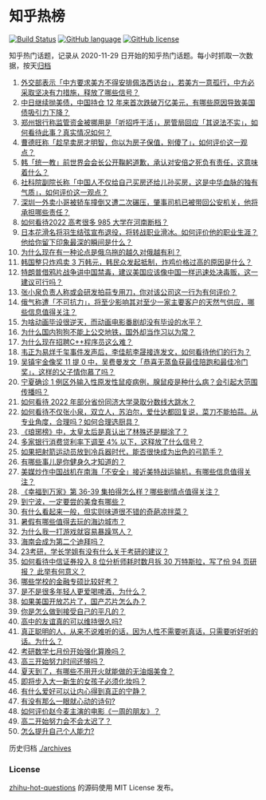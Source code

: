# 知乎热榜
[![Build Status](https://github.com/ToWeLong/zhihu-hot-questions/workflows/CI/badge.svg)](https://github.com/ToWeLong/zhihu-hot-questions/actions)
[![GitHub language](https://img.shields.io/badge/language-golang-orange.svg)](https://golang.org/)
[![GitHub license](https://img.shields.io/github/license/ToWeLong/zhihu-hot-questions)](https://github.com/ToWeLong/zhihu-hot-questions/blob/main/LICENSE)

知乎热门话题，记录从 2020-11-29 日开始的知乎热门话题。每小时抓取一次数据，按天[归档](./archives)

<!-- BEGIN -->

1. [外交部表示「中方要求美方不得安排佩洛西访台」，若美方一意孤行，中方必采取坚决有力措施，释放了哪些信号？](https://www.zhihu.com/question/544162751)
1. [中日继续抛美债，中国持仓 12 年来首次跌破万亿美元，有哪些原因导致美国债吸引力下降？](https://www.zhihu.com/question/544109218)
1. [郑州银行称监管资金被挪用是「听招呼干活」，房管局回应「其说法不实」，如何看待此事？真实情况如何？](https://www.zhihu.com/question/544117425)
1. [曹德旺称「趁早卖房才明智，你以为房子保值，别傻了」，如何评价这一观点？](https://www.zhihu.com/question/544159808)
1. [韩「统一教」前世界会会长公开鞠躬道歉，承认对安倍之死负有责任，这意味着什么？](https://www.zhihu.com/question/544133389)
1. [社科院副院长称「中国人不仅给自己买房还给儿孙买房，这是中华血脉的独有气质」，如何评价这一观点？](https://www.zhihu.com/question/544071024)
1. [深圳一外卖小哥被轿车撞倒又遭二次碾压，肇事司机已被带回公安机关，他将承担哪些责任？](https://www.zhihu.com/question/544191754)
1. [如何看待2022 高考很多 985 大学在河南断档？](https://www.zhihu.com/question/543938535)
1. [日本花滑名将羽生结弦宣布退役，将转战职业滑冰。如何评价他的职业生涯？他给你留下印象最深的瞬间是什么？](https://www.zhihu.com/question/544116190)
1. [为什么现在有一种论点是俄乌拖的越久对俄越有利？](https://www.zhihu.com/question/540324127)
1. [韩国整只炸鸡卖 3 万韩元，韩民众发起抵制，炸鸡价格过高的原因是什么？](https://www.zhihu.com/question/544086743)
1. [特朗普借鸦片战争讲中国禁毒，建议美国应该像中国一样迅速处决毒贩，这一建议可行吗？](https://www.zhihu.com/question/543989294)
1. [张小泉负责人称或会研发拍蒜专用刀，你对该公司这一行为有何评价？](https://www.zhihu.com/question/543964258)
1. [俄气称遭「不可抗力」，将至少影响其对至少一家主要客户的天然气供应，哪些信息值得关注？](https://www.zhihu.com/question/544092786)
1. [为啥动画毕设很逆天，而动画电影番剧却没有毕设的水平？](https://www.zhihu.com/question/542276747)
1. [为什么国内狗狗不能上公交地铁，国外却当作习以为常？](https://www.zhihu.com/question/324423917)
1. [为什么现在招聘C++程序员这么难？](https://www.zhihu.com/question/491876804)
1. [韦正为易烊千玺事件发声后，李佳航李晟接连发文，如何看待他们的行为？](https://www.zhihu.com/question/543922558)
1. [吴镇宇金像奖 11 提 0 中，吴费曼发文「恭喜无蒸鱼获最佳陪跑和最佳冷门奖」，这样的父子情你慕了吗？](https://www.zhihu.com/question/543912173)
1. [宁夏确诊 1 例区外输入性原发性鼠疫病例，腺鼠疫是种什么病？会引起大范围传播吗？](https://www.zhihu.com/question/544219656)
1. [如何看待 2022 年部分省份同济大学录取分数线大跳水？](https://www.zhihu.com/question/543998940)
1. [如何看待不仅张小泉，双立人，苏泊尔，爱仕达都回复说，菜刀不能拍蒜。从专业角度，合理吗？如何合理选厨具？](https://www.zhihu.com/question/543611062)
1. [《琅琊榜》中，太皇太后是真认出了林殊还是糊涂了？](https://www.zhihu.com/question/385972375)
1. [多家银行消费贷利率下调至 4% 以下，这释放了什么信号？](https://www.zhihu.com/question/543885256)
1. [如果把射箭运动员放到冷兵器时代，能否很快成为出色的弓箭手？](https://www.zhihu.com/question/387177204)
1. [有哪些事儿是你健身久才知道的？](https://www.zhihu.com/question/542735046)
1. [美媒炒作中国战机在南海「不安全」接近美特战运输机，有哪些信息值得关注？](https://www.zhihu.com/question/543793769)
1. [《幸福到万家》第 36-39 集拍得怎么样？哪些剧情点值得关注？](https://www.zhihu.com/question/543992379)
1. [到宁波，一定要尝的美食有哪些？](https://www.zhihu.com/question/54174390)
1. [有什么看起来一般，但实则味道很不错的奇葩凉拌菜？](https://www.zhihu.com/question/540526077)
1. [暑假有哪些值得去玩的海边城市？](https://www.zhihu.com/question/540214666)
1. [为什么我一打游戏就容易暴躁骂人？](https://www.zhihu.com/question/544029627)
1. [海南会成为第二个迪拜吗？](https://www.zhihu.com/question/510119476)
1. [23考研，学长学姐有没有什么关于考研的建议？](https://www.zhihu.com/question/500483729)
1. [如何看待中信证券投入 8 位分析师耗时数月拆 30 万特斯拉，写了份 94 页研报？ 此举有何意义？](https://www.zhihu.com/question/543960733)
1. [哪些学校的金融专硕比较好考？](https://www.zhihu.com/question/52863715)
1. [是不是很多年轻人更爱喝啤酒，为什么？](https://www.zhihu.com/question/529415775)
1. [如果美国开放芯片了，国产芯片怎么办？](https://www.zhihu.com/question/482480415)
1. [你是怎么做到接受自己的平凡的？](https://www.zhihu.com/question/543924278)
1. [高中的友谊真的可以维持很久吗?](https://www.zhihu.com/question/543890392)
1. [真正聪明的人，从来不说难听的话，因为人性不需要听真话，只需要听好听的话。为什么？](https://www.zhihu.com/question/534891950)
1. [考研数学七月份开始强化算晚吗？](https://www.zhihu.com/question/397933285)
1. [高三开始努力时间还够吗？](https://www.zhihu.com/question/543884154)
1. [夏天到了，有哪些不用开火就能做的无油烟美食？](https://www.zhihu.com/question/542005984)
1. [即将步入大一新生的女孩子必须化妆吗？](https://www.zhihu.com/question/542939923)
1. [有什么爱好可以让内心得到真正的宁静？](https://www.zhihu.com/question/540291707)
1. [有没有那么一眼就心动的诗句?](https://www.zhihu.com/question/539480942)
1. [如何评价赵今麦主演的电影《一周的朋友》？](https://www.zhihu.com/question/537801809)
1. [高二开始努力会不会太迟了？](https://www.zhihu.com/question/538202238)
1. [怎么提升自己个人能力?](https://www.zhihu.com/question/537063898)

<!-- END -->

历史归档 [./archives](./archives)


### License
[zhihu-hot-questions](https://github.com/towelong/zhihu-hot-questions) 的源码使用 MIT License 发布。